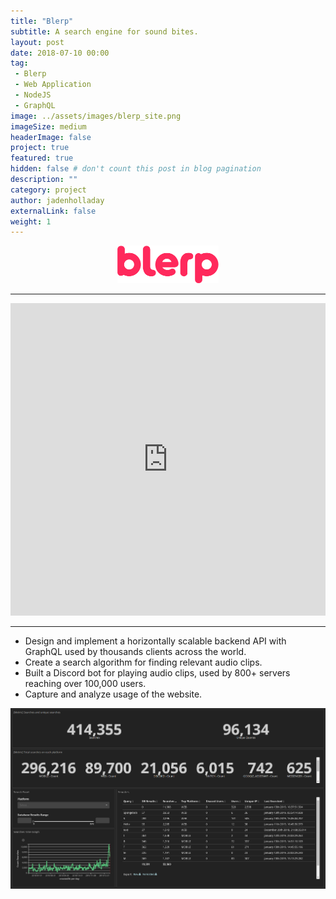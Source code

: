 ```yaml
---
title: "Blerp"
subtitle: A search engine for sound bites.
layout: post
date: 2018-07-10 00:00
tag:
 - Blerp
 - Web Application
 - NodeJS
 - GraphQL
image: ../assets/images/blerp_site.png
imageSize: medium
headerImage: false
project: true
featured: true
hidden: false # don't count this post in blog pagination
description: ""
category: project
author: jadenholladay
externalLink: false
weight: 1
---
```

<center><a href='https://blerp.com/'><img src='../assets/images/blerp_logo.png' height='60'></a></center>

---

<center><iframe width="100%" height="500" src="https://www.blerp.com" frameborder="0" allowfullscreen></iframe></center>

---
* Design and implement a horizontally scalable backend API with GraphQL used by thousands
clients across the world.
* Create a search algorithm for finding relevant audio clips.
* Built a Discord bot for playing audio clips, used by 800+ servers reaching over 100,000 users.
* Capture and analyze usage of the website.

![Screenshot](../assets/images/blerp-analytics.png)
